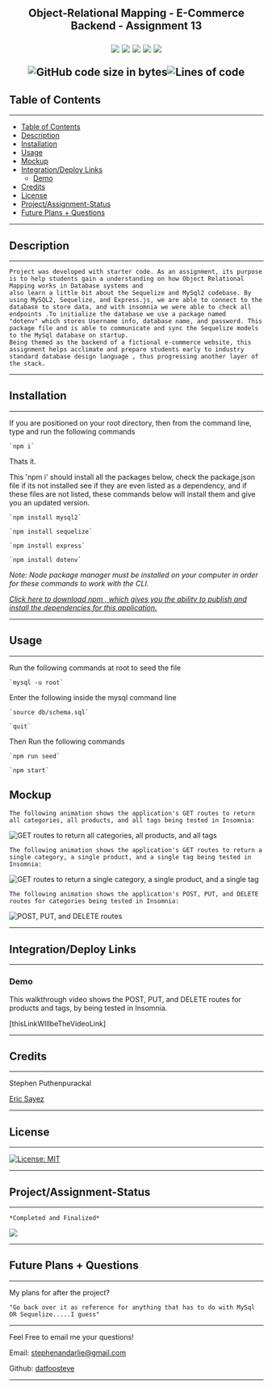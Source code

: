 <link rel="preconnect" href="https://fonts.googleapis.com">
<link rel="preconnect" href="https://fonts.gstatic.com" crossorigin>
<link href="https://fonts.googleapis.com/css2?family=IBM+Plex+Mono:ital@1&family=Nova+Mono&display=swap" rel="stylesheet">
<h2 align= "center">
 
Object-Relational Mapping - E-Commerce Backend - Assignment 13

 <img src="https://img.shields.io/badge/Javascript-yellow" />
    <img src="https://img.shields.io/badge/express-orange" />
    <img src="https://img.shields.io/badge/Sequelize-blue"  />
    <img src="https://img.shields.io/badge/mySQL-blue"  />
    <img src="https://img.shields.io/badge/dotenv-green" />

![GitHub code size in bytes](https://img.shields.io/github/languages/code-size/datfoosteve/E-Commerce-Omega?style=plastic)![Lines of code](https://img.shields.io/tokei/lines/github/datfoosteve/E-Commerce-Omega?style=plastic)

</h2>

## Table of Contents

***

- [Table of Contents](#table-of-contents)
- [Description](#description)
- [Installation](#installation)
- [Usage](#usage)
- [Mockup](#mockup)
- [Integration/Deploy Links](#integrationdeploy-links)
  - [Demo](#demo)
- [Credits](#credits)
- [License](#license)
- [Project/Assignment-Status](#projectassignment-status)
- [Future Plans + Questions](#future-plans--questions)

***
## Description

***

<link rel="preconnect" href="https://fonts.googleapis.com">
<link rel="preconnect" href="https://fonts.gstatic.com" crossorigin>
<link href="https://fonts.googleapis.com/css2?family=IBM+Plex+Mono:ital@1&family=Nova+Mono&display=swap" rel="stylesheet">



    Project was developed with starter code. As an assignment, its purpose is to help students gain a understanding on how Object Relational Mapping works in Database systems and 
    also learn a little bit about the Sequelize and MySql2 codebase. By using MySQL2, Sequelize, and Express.js, we are able to connect to the database to store data, and with insomnia we were able to check all endpoints .To initialize the database we use a package named 
    "dotenv" which stores Username info, database name, and password. This package file and is able to communicate and sync the Sequelize models to the MySql database on startup.
    Being themed as the backend of a fictional e-commerce website, this assignment helps acclimate and prepare students early to industry standard database design language , thus progressing another layer of the stack.

***
## Installation

***
If you are positioned on your root directory, then from
 the command line, type and run the following commands


    `npm i`   

Thats it.



This 'npm i' should install all the packages below, check the package.json
file if its not installed see if they are even listed as a dependency,
 and if these files are not listed, these commands below will
install them and give you an updated version.

    `npm install mysql2`

    `npm install sequelize`

    `npm install express`

    `npm install dotenv`

*Note: Node package manager must be installed on your computer in order for these commands to work with the CLI.* 

*<a href = "https://docs.npmjs.com/downloading-and-installing-node-js-and-npm"> Click here to download npm , which gives you the ability to publish and install the dependencies for this application.</a>*

***
## Usage

***


Run the following commands at root to seed the file

    `mysql -u root`

Enter the following inside the mysql command line

    `source db/schema.sql`

    `quit`

Then Run the following commands

    `npm run seed`
    
    `npm start`

## Mockup

    The following animation shows the application's GET routes to return all categories, all products, and all tags being tested in Insomnia:

![GET routes to return all categories, all products, and all tags](./assets/gifs/final_62104f1b2ebe9900a05df5c4_785148.gif)

    The following animation shows the application's GET routes to return a single category, a single product, and a single tag being tested in Insomnia:

![GET routes to return a single category, a single product, and a single tag](./assets/gifs/final_621054bfc674ec007f79fcac_206523.gif)

    The following animation shows the application's POST, PUT, and DELETE routes for categories being tested in Insomnia:

![POST, PUT, and DELETE routes](./assets/gifs/final_6210598564344900e0ca5021_250123.gif)

***
## Integration/Deploy Links

***

### Demo

This walkthrough video shows the POST, PUT, and DELETE routes for products and tags, by being tested in Insomnia.

[thisLinkWIllbeTheVideoLink]

***
## Credits

***

Stephen Puthenpurackal

<a href ="https://github.com/sayex" alt="Tutor">Eric Sayez</a>

***
## License

***

[![License: MIT](https://img.shields.io/badge/License-MIT-yellow.svg)](https://opensource.org/licenses/MIT)

***
## Project/Assignment-Status

***

    *Completed and Finalized*

<img src="https://img.shields.io/github/last-commit/datfoosteve/E-Commerce-Omega" >

***
## Future Plans + Questions

***

My plans for after the project?

    "Go back over it as reference for anything that has to do with MySql OR Sequelize.....I guess"

***

Feel Free to email me your questions!

Email: stephenandarlie@gmail.com

Github: <a href ="https://github.com/datfoosteve">datfoosteve</a>

***
